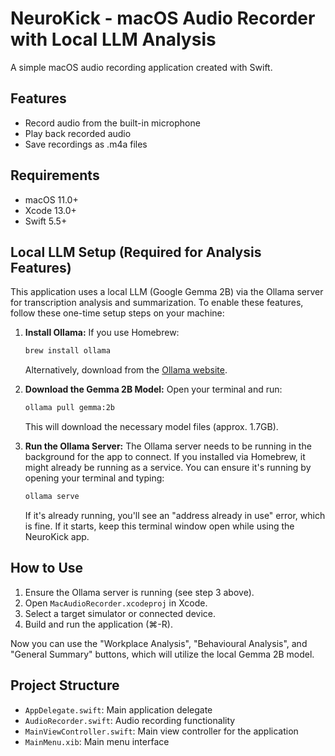 # NeuroKick - macOS Audio Recorder with Local LLM Analysis

A simple macOS audio recording application created with Swift.

## Features

- Record audio from the built-in microphone
- Play back recorded audio
- Save recordings as .m4a files

## Requirements

- macOS 11.0+
- Xcode 13.0+
- Swift 5.5+

## Local LLM Setup (Required for Analysis Features)

This application uses a local LLM (Google Gemma 2B) via the Ollama server for transcription analysis and summarization. To enable these features, follow these one-time setup steps on your machine:

1.  **Install Ollama:**
    If you use Homebrew:
    ```bash
    brew install ollama
    ```
    Alternatively, download from the [Ollama website](https://ollama.com/).

2.  **Download the Gemma 2B Model:**
    Open your terminal and run:
    ```bash
    ollama pull gemma:2b
    ```
    This will download the necessary model files (approx. 1.7GB).

3.  **Run the Ollama Server:**
    The Ollama server needs to be running in the background for the app to connect. If you installed via Homebrew, it might already be running as a service. You can ensure it's running by opening your terminal and typing:
    ```bash
    ollama serve
    ```
    If it's already running, you'll see an "address already in use" error, which is fine. If it starts, keep this terminal window open while using the NeuroKick app.

## How to Use

1.  Ensure the Ollama server is running (see step 3 above).
2.  Open `MacAudioRecorder.xcodeproj` in Xcode.
3.  Select a target simulator or connected device.
4.  Build and run the application (⌘-R).

Now you can use the "Workplace Analysis", "Behavioural Analysis", and "General Summary" buttons, which will utilize the local Gemma 2B model.

## Project Structure

- `AppDelegate.swift`: Main application delegate
- `AudioRecorder.swift`: Audio recording functionality
- `MainViewController.swift`: Main view controller for the application
- `MainMenu.xib`: Main menu interface
